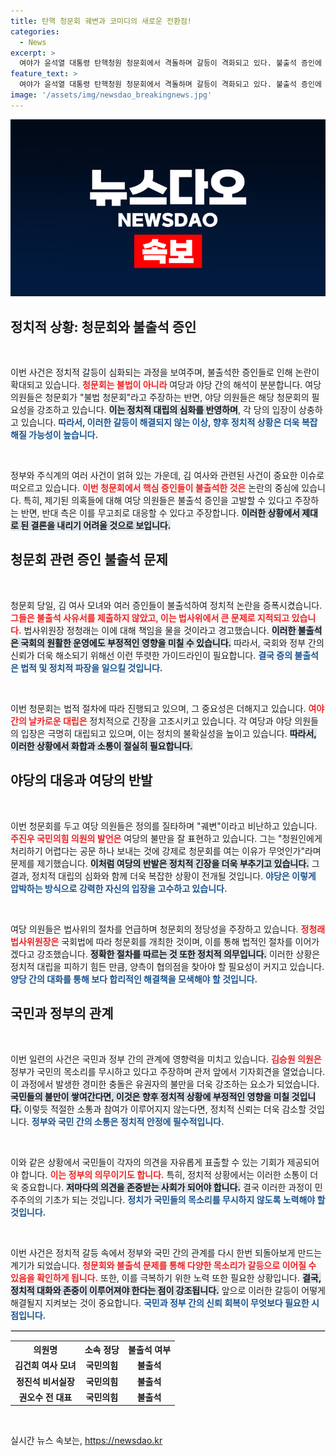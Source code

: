 ```yaml
---
title: 탄핵 청문회 궤변과 코미디의 새로운 전환점!
categories:
  - News
excerpt: >
  여야가 윤석열 대통령 탄핵청원 청문회에서 격돌하며 갈등이 격화되고 있다. 불출석 증인에 대한 고발과 기자회견이 이어지는 가운데, 경찰과의 충돌까지 발생해 긴장감이 감돕니다. 누가 누굴 무시하고 있는 걸까? 클릭해 확인하세요!
feature_text: >
  여야가 윤석열 대통령 탄핵청원 청문회에서 격돌하며 갈등이 격화되고 있다. 불출석 증인에 대한 고발과 기자회견이 이어지는 가운데, 경찰과의 충돌까지 발생해 긴장감이 감돕니다. 누가 누굴 무시하고 있는 걸까? 클릭해 확인하세요!
image: '/assets/img/newsdao_breakingnews.jpg'
---
```


<p><img src="/assets/img/newsdao_breakingnews.jpg" alt="ontimetimes 속보" /></p>

<h2 data-ke-size="size26">정치적 상황: 청문회와 불출석 증인</h2>

<p data-ke-size="size16">&nbsp;</p>

<p>이번 사건은 정치적 갈등이 심화되는 과정을 보여주며, 불출석한 증인들로 인해 논란이 확대되고 있습니다. <b><span style="color: #ee2323;">청문회는 불법이 아니라</span></b> 여당과 야당 간의 해석이 분분합니다. 여당 의원들은 청문회가 "불법 청문회"라고 주장하는 반면, 야당 의원들은 해당 청문회의 필요성을 강조하고 있습니다. <b><span style="background-color: #21538527;">이는 정치적 대립의 심화를 반영하며</span></b>, 각 당의 입장이 상충하고 있습니다. <b><span style="color: #1a5490;">따라서, 이러한 갈등이 해결되지 않는 이상, 향후 정치적 상황은 더욱 복잡해질 가능성이 높습니다.</span></b></p>

<p data-ke-size="size16">&nbsp;</p>

<p>정부와 주식계의 여러 사건이 얽혀 있는 가운데, 김 여사와 관련된 사건이 중요한 이슈로 떠오르고 있습니다. <b><span style="color: #ee2323;">이번 청문회에서 핵심 증인들이 불출석한 것은</span></b> 논란의 중심에 있습니다. 특히, 제기된 의혹들에 대해 여당 의원들은 불출석 증인을 고발할 수 있다고 주장하는 반면, 반대 측은 이를 무고죄로 대응할 수 있다고 주장합니다. <b><span style="background-color: #21538527;">이러한 상황에서 제대로 된 결론을 내리기 어려울 것으로 보입니다.</span></b></p>

<h2 data-ke-size="size26">청문회 관련 증인 불출석 문제</h2>

<p data-ke-size="size16">&nbsp;</p>

<p>청문회 당일, 김 여사 모녀와 여러 증인들이 불출석하여 정치적 논란을 증폭시켰습니다. <b><span style="color: #ee2323;">그들은 불출석 사유서를 제출하지 않았고, 이는 법사위에서 큰 문제로 지적되고 있습니다.</span></b> 법사위원장 정청래는 이에 대해 책임을 물을 것이라고 경고했습니다. <b><span style="background-color: #21538527;">이러한 불출석은 국회의 원활한 운영에도 부정적인 영향을 미칠 수 있습니다.</span></b> 따라서, 국회와 정부 간의 신뢰가 더욱 해소되기 위해선 이런 뚜렷한 가이드라인이 필요합니다. <b><span style="color: #1a5490;">결국 증의 불출석은 법적 및 정치적 파장을 일으킬 것입니다.</span></b></p>

<p data-ke-size="size16">&nbsp;</p>

<p>이번 청문회는 법적 절차에 따라 진행되고 있으며, 그 중요성은 더해지고 있습니다. <b><span style="color: #ee2323;">여야 간의 날카로운 대립은</span></b> 정치적으로 긴장을 고조시키고 있습니다. 각 여당과 야당 의원들의 입장은 극명히 대립되고 있으며, 이는 정치의 불확실성을 높이고 있습니다. <b><span style="background-color: #21538527;">따라서, 이러한 상황에서 화합과 소통이 절실히 필요합니다.</span></b></p>

<h2 data-ke-size="size26">야당의 대응과 여당의 반발</h2>

<p data-ke-size="size16">&nbsp;</p>

<p>이번 청문회를 두고 여당 의원들은 정의를 질타하며 "궤변"이라고 비난하고 있습니다. <b><span style="color: #ee2323;">주진우 국민의힘 의원의 발언은</span></b> 여당의 불만을 잘 표현하고 있습니다. 그는 "청원인에게 처리하기 어렵다는 공문 하나 보내는 것에 강제로 청문회를 여는 이유가 무엇인가"라며 문제를 제기했습니다. <b><span style="background-color: #21538527;">이처럼 여당의 반발은 정치적 긴장을 더욱 부추기고 있습니다.</span></b> 그 결과, 정치적 대립의 심화와 함께 더욱 복잡한 상황이 전개될 것입니다. <b><span style="color: #1a5490;">야당은 이렇게 압박하는 방식으로 강력한 자신의 입장을 고수하고 있습니다.</span></b></p>

<p data-ke-size="size16">&nbsp;</p>

<p>여당 의원들은 법사위의 절차를 언급하며 청문회의 정당성을 주장하고 있습니다. <b><span style="color: #ee2323;">정청래 법사위원장은</span></b> 국회법에 따라 청문회를 개최한 것이며, 이를 통해 법적인 절차를 이어가겠다고 강조했습니다. <b><span style="background-color: #21538527;">정확한 절차를 따르는 것 또한 정치적 의무입니다.</span></b> 이러한 상황은 정치적 대립을 피하기 힘든 만큼, 양측이 협의점을 찾아야 할 필요성이 커지고 있습니다. <b><span style="color: #1a5490;">양당 간의 대화를 통해 보다 합리적인 해결책을 모색해야 할 것입니다.</span></b></p>

<h2 data-ke-size="size26">국민과 정부의 관계</h2>

<p data-ke-size="size16">&nbsp;</p>

<p>이번 일련의 사건은 국민과 정부 간의 관계에 영향력을 미치고 있습니다. <b><span style="color: #ee2323;">김승원 의원은</span></b> 정부가 국민의 목소리를 무시하고 있다고 주장하며 관저 앞에서 기자회견을 열었습니다. 이 과정에서 발생한 경미한 충돌은 유권자의 불만을 더욱 강조하는 요소가 되었습니다. <b><span style="background-color: #21538527;">국민들의 불만이 쌓여간다면, 이것은 향후 정치적 상황에 부정적인 영향을 미칠 것입니다.</span></b> 이렇듯 적절한 소통과 참여가 이루어지지 않는다면, 정치적 신뢰는 더욱 감소할 것입니다. <b><span style="color: #1a5490;">정부와 국민 간의 소통은 정치적 안정에 필수적입니다.</span></b></p>

<p data-ke-size="size16">&nbsp;</p>

<p>이와 같은 상황에서 국민들이 각자의 의견을 자유롭게 표출할 수 있는 기회가 제공되어야 합니다. <b><span style="color: #ee2323;">이는 정부의 의무이기도 합니다.</span></b> 특히, 정치적 상황에서는 이러한 소통이 더욱 중요합니다. <b><span style="background-color: #21538527;">저마다의 의견을 존중받는 사회가 되어야 합니다.</span></b> 결국 이러한 과정이 민주주의의 기초가 되는 것입니다. <b><span style="color: #1a5490;">정치가 국민들의 목소리를 무시하지 않도록 노력해야 할 것입니다.</span></b></p>

<p data-ke-size="size16">&nbsp;</p>

<p>이번 사건은 정치적 갈등 속에서 정부와 국민 간의 관계를 다시 한번 되돌아보게 만드는 계기가 되었습니다. <b><span style="color: #ee2323;">청문회와 불출석 문제를 통해 다양한 목소리가 갈등으로 이어질 수 있음을 확인하게 됩니다.</span></b> 또한, 이를 극복하기 위한 노력 또한 필요한 상황입니다. <b><span style="background-color: #21538527;">결국, 정치적 대화와 존중이 이루어져야 한다는 점이 강조됩니다.</span></b> 앞으로 이러한 갈등이 어떻게 해결될지 지켜보는 것이 중요합니다. <b><span style="color: #1a5490;">국민과 정부 간의 신뢰 회복이 무엇보다 필요한 시점입니다.</span></b></p>

<hr style="color: #ddd; border: 1px solid; border-radius: 2px;"/>

<table style="width:100%;">
  <tr>
    <th style="text-align: center;">의원명</th>
    <th style="text-align: center;">소속 정당</th>
    <th style="text-align: center;">불출석 여부</th>
  </tr>
  <tr>
    <td style="text-align: center; height: 17px;"><b>김건희 여사 모녀</b></td>
    <td style="text-align: center; height: 17px;"><b>국민의힘</b></td>
    <td style="text-align: center; height: 17px;"><b>불출석</b></td>
  </tr>
  <tr>
    <td style="text-align: center; height: 17px;"><b>정진석 비서실장</b></td>
    <td style="text-align: center; height: 17px;"><b>국민의힘</b></td>
    <td style="text-align: center; height: 17px;"><b>불출석</b></td>
  </tr>
  <tr>
    <td style="text-align: center; height: 17px;"><b>권오수 전 대표</b></td>
    <td style="text-align: center; height: 17px;"><b>국민의힘</b></td>
    <td style="text-align: center; height: 17px;"><b>불출석</b></td>
  </tr>
</table>

<p data-ke-size="size16">&nbsp;</p>
실시간 뉴스 속보는, <a href="https://newsdao.kr" rel="dofollow">https://newsdao.kr</a>



